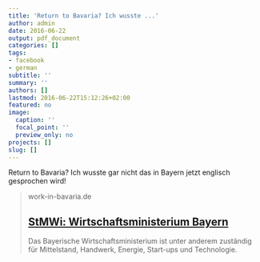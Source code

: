 ```yaml
---
title: 'Return to Bavaria? Ich wusste ...'
author: admin
date: 2016-06-22
output: pdf_document
categories: []
tags:
- facebook
- german
subtitle: ''
summary: ''
authors: []
lastmod: 2016-06-22T15:12:26+02:00
featured: no
image:
  caption: ''
  focal_point: ''
  preview_only: no
projects: []
slug: []
---
```

Return to Bavaria? Ich wusste gar nicht das in Bayern jetzt englisch gesprochen wird!
> work-in-bavaria.de
> ## [StMWi: Wirtschaftsministerium Bayern](http://www.work-in-bavaria.de/arbeitnehmer/arbeiten/return-to-bavaria/)
>
>Das Bayerische Wirtschaftsministerium ist unter anderem zuständig für Mittelstand, Handwerk, Energie, Start-ups und Technologie.

